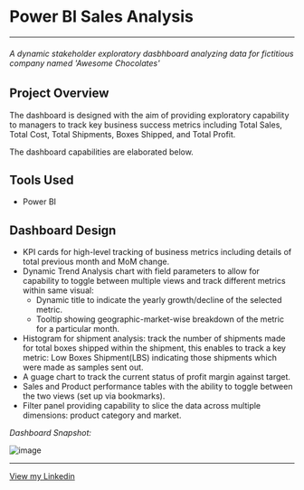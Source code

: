 # Power BI Sales Analysis
___
###### A dynamic stakeholder exploratory dasbhboard analyzing data for fictitious company named 'Awesome Chocolates'

## Project Overview
The dashboard is designed with the aim of providing exploratory capability to managers to track key business success metrics including Total Sales, Total Cost, Total Shipments, Boxes Shipped, and Total Profit. 

The dashboard capabilities are elaborated below.

## Tools Used
- Power BI

## Dashboard Design

- KPI cards for high-level tracking of business metrics including details of total previous month and MoM change.
- Dynamic Trend Analysis chart with field parameters to allow for capability to toggle between multiple views and track different metrics within same visual:
  - Dynamic title to indicate the yearly growth/decline of the selected metric.   
  - Tooltip showing geographic-market-wise breakdown of the metric for a particular month.
- Histogram for shipment analysis: track the number of shipments made for total boxes shipped within the shipment, this enables to track a key metric: Low Boxes Shipment(LBS) indicating those shipments which were made as samples sent out.
- A guage chart to track the current status of profit margin against target.
- Sales and Product performance tables with the ability to toggle between the two views (set up via bookmarks).
- Filter panel providing capability to slice the data across multiple dimensions:  product category and market.


*Dashboard Snapshot:*

![image](https://github.com/user-attachments/assets/1d32f92d-7798-4658-90d5-a6f831a2b680)

___
[View my Linkedin](https://www.linkedin.com/in/mohammadtaha-businessanalytics/)
